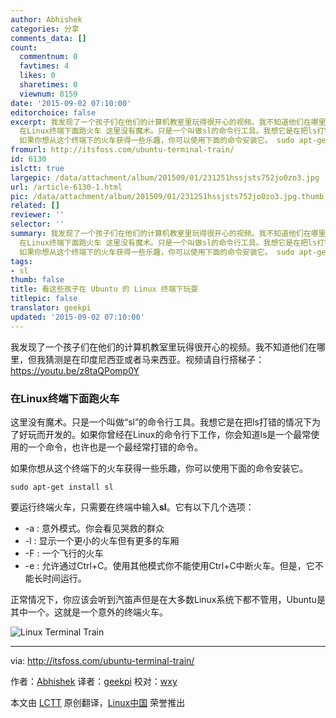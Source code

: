 ```yaml
---
author: Abhishek
categories: 分享
comments_data: []
count:
  commentnum: 0
  favtimes: 4
  likes: 0
  sharetimes: 0
  viewnum: 8159
date: '2015-09-02 07:10:00'
editorchoice: false
excerpt: 我发现了一个孩子们在他们的计算机教室里玩得很开心的视频。我不知道他们在哪里，但我猜测是在印度尼西亚或者马来西亚。视频请自行搭梯子： https://youtu.be/z8taQPomp0Y
  在Linux终端下面跑火车 这里没有魔术。只是一个叫做sl的命令行工具。我想它是在把ls打错的情况下为了好玩而开发的。如果你曾经在Linux的命令行下工作，你会知道ls是一个最常使用的一个命令，也许也是一个最经常打错的命令。
  如果你想从这个终端下的火车获得一些乐趣，你可以使用下面的命令安装它。 sudo apt-get install sl  要运行终端火车，只需要在终端中输入sl。
fromurl: http://itsfoss.com/ubuntu-terminal-train/
id: 6130
islctt: true
largepic: /data/attachment/album/201509/01/231251hssjsts752jo0zo3.jpg
url: /article-6130-1.html
pic: /data/attachment/album/201509/01/231251hssjsts752jo0zo3.jpg.thumb.jpg
related: []
reviewer: ''
selector: ''
summary: 我发现了一个孩子们在他们的计算机教室里玩得很开心的视频。我不知道他们在哪里，但我猜测是在印度尼西亚或者马来西亚。视频请自行搭梯子： https://youtu.be/z8taQPomp0Y
  在Linux终端下面跑火车 这里没有魔术。只是一个叫做sl的命令行工具。我想它是在把ls打错的情况下为了好玩而开发的。如果你曾经在Linux的命令行下工作，你会知道ls是一个最常使用的一个命令，也许也是一个最经常打错的命令。
  如果你想从这个终端下的火车获得一些乐趣，你可以使用下面的命令安装它。 sudo apt-get install sl  要运行终端火车，只需要在终端中输入sl。
tags:
- sl
thumb: false
title: 看这些孩子在 Ubuntu 的 Linux 终端下玩耍
titlepic: false
translator: geekpi
updated: '2015-09-02 07:10:00'
---
```


我发现了一个孩子们在他们的计算机教室里玩得很开心的视频。我不知道他们在哪里，但我猜测是在印度尼西亚或者马来西亚。视频请自行搭梯子： <https://youtu.be/z8taQPomp0Y> 


### 在Linux终端下面跑火车


这里没有魔术。只是一个叫做“sl”的命令行工具。我想它是在把ls打错的情况下为了好玩而开发的。如果你曾经在Linux的命令行下工作，你会知道ls是一个最常使用的一个命令，也许也是一个最经常打错的命令。


如果你想从这个终端下的火车获得一些乐趣，你可以使用下面的命令安装它。



```
sudo apt-get install sl

```

要运行终端火车，只需要在终端中输入**sl**。它有以下几个选项：


* -a : 意外模式。你会看见哭救的群众
* -l : 显示一个更小的火车但有更多的车厢
* -F : 一个飞行的火车
* -e : 允许通过Ctrl+C。使用其他模式你不能使用Ctrl+C中断火车。但是，它不能长时间运行。


正常情况下，你应该会听到汽笛声但是在大多数Linux系统下都不管用，Ubuntu是其中一个。这就是一个意外的终端火车。


![Linux Terminal Train](/data/attachment/album/201509/01/231251hssjsts752jo0zo3.jpg)




---


via: <http://itsfoss.com/ubuntu-terminal-train/>


作者：[Abhishek](http://itsfoss.com/author/abhishek/) 译者：[geekpi](https://github.com/geekpi) 校对：[wxy](https://github.com/wxy)


本文由 [LCTT](https://github.com/LCTT/TranslateProject) 原创翻译，[Linux中国](https://linux.cn/) 荣誉推出